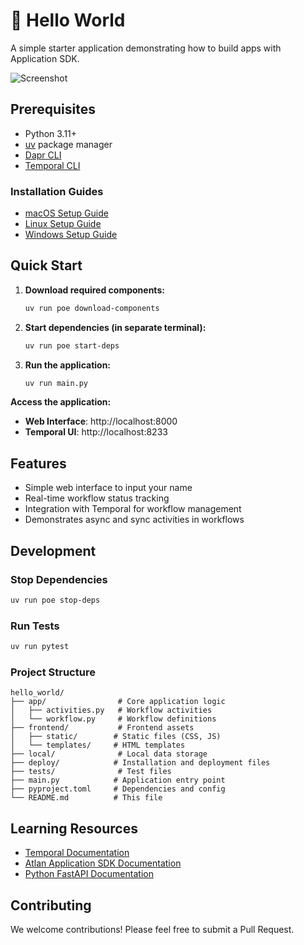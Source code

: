 # 👋 Hello World

A simple starter application demonstrating how to build apps with Application SDK.

![Screenshot](https://github.com/user-attachments/assets/416be4d4-e137-42c4-9537-869df2c8f87e)

## Prerequisites

- Python 3.11+
- [uv](https://docs.astral.sh/uv/) package manager
- [Dapr CLI](https://docs.dapr.io/getting-started/install-dapr-cli/)
- [Temporal CLI](https://docs.temporal.io/cli)

### Installation Guides
- [macOS Setup Guide](https://github.com/atlanhq/application-sdk/blob/main/docs/docs/setup/MAC.md)
- [Linux Setup Guide](https://github.com/atlanhq/application-sdk/blob/main/docs/docs/setup/LINUX.md)
- [Windows Setup Guide](https://github.com/atlanhq/application-sdk/blob/main/docs/docs/setup/WINDOWS.md)

## Quick Start

1. **Download required components:**
   ```bash
   uv run poe download-components
   ```

2. **Start dependencies (in separate terminal):**
   ```bash
   uv run poe start-deps
   ```

3. **Run the application:**
   ```bash
   uv run main.py
   ```

**Access the application:**
- **Web Interface**: http://localhost:8000
- **Temporal UI**: http://localhost:8233

## Features
- Simple web interface to input your name
- Real-time workflow status tracking
- Integration with Temporal for workflow management
- Demonstrates async and sync activities in workflows

## Development

### Stop Dependencies
```bash
uv run poe stop-deps
```

### Run Tests
```bash
uv run pytest
```

### Project Structure
```
hello_world/
├── app/                # Core application logic
│   ├── activities.py   # Workflow activities
│   └── workflow.py     # Workflow definitions
├── frontend/           # Frontend assets
│   ├── static/        # Static files (CSS, JS)
│   └── templates/     # HTML templates
├── local/              # Local data storage
├── deploy/            # Installation and deployment files
├── tests/              # Test files
├── main.py            # Application entry point
├── pyproject.toml     # Dependencies and config
└── README.md          # This file
```

## Learning Resources
- [Temporal Documentation](https://docs.temporal.io/)
- [Atlan Application SDK Documentation](https://github.com/atlanhq/application-sdk/tree/main/docs)
- [Python FastAPI Documentation](https://fastapi.tiangolo.com/)

## Contributing
We welcome contributions! Please feel free to submit a Pull Request.